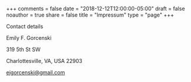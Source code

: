 +++
comments = false
date = "2018-12-12T12:00:00-05:00"
draft = false
noauthor = true
share = false
title = "Impressum"
type = "page"
+++

Contact details

<!--more-->

Emily F. Gorcenski

319 5th St SW

Charlottesville, VA, USA 22903

ejgorcenski@gmail.com
